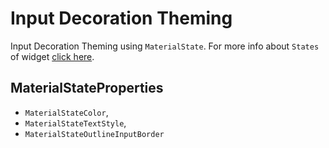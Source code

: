 # Input Decoration Theming

Input Decoration Theming using `MaterialState`. For more info about `States` of widget [click here](https://material.io/design/interaction/states.html#usage).

## MaterialStateProperties

- `MaterialStateColor`,
- `MaterialStateTextStyle`,
- `MaterialStateOutlineInputBorder`
